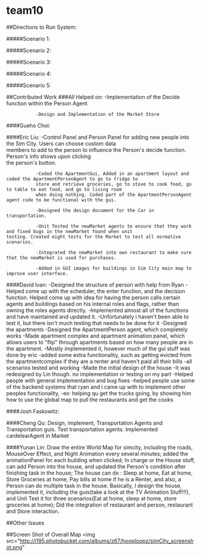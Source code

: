 team10
======


##Directions to Run System:

#####Scenario 1:

#####Scenario 2:

#####Scenario 3:

#####Scenario 4:

#####Scenario 5:

##Contributed Work
###All Helped on:
               -Implementation of the Decide function within the Person Agent
               
               -Design and Implementation of the Market Store
               
####Gueho Choi:

####Eric Liu: 
               -Control Panel and Person Panel for adding new people into the Sim City. Users can choose custom data                     
               members to add to the person to influence the Person's decide function. Person's info shows upon clicking                
               the person's button.
     
               -Coded the ApartmentGui. Added in an apartment layout and coded the ApartmentPersonAgent to go to fridge to                  
               store and retrieve groceries, go to stove to cook food, go to table to eat food, and go to living room                  
               when doing nothing. Coded part of the ApartmentPersonAgent agent code to be functional with the gui.
               
               -Designed the design document for the Car in transportation.
               
               -Unit Tested the newMarket agents to ensure that they work and fixed bugs in the newMarket found when unit                  testing. Created eight tests for the Market to test all normative scenarios.
               
               -Integrated the newMarket into own restaurant to make sure that the newMarket is used for purchases.
               
               -Added in GUI images for buildings in Sim City main map to improve user interface.

####David Ivan:
	-Designed the structure of person with help from Ryan
		-Helped come up with the scheduler, the enter function, and the decision function. Helped come up with idea
		 for having the person calls certain agents and buildings based on his internal roles and flags, rather than owning
		 the roles agents directly. 
		-Implemented almost all of the functions and have maintained and updated it. 
		-Unfortunately i haven't been able to test it, but there isn't much testing that needs to be done for it
	-Designed the apartments
		-Designed the ApartmentPerson agent, which completely works
		-Made apartment complex and apartment animation panel, which allows users to "flip" through apartments based on how
		 many people are in the apartment.
		-Mostly implemented it, however much of the gui stuff was done by eric
		-added some extra functionality, such as getting evicted from the apartmentcomplex if they are a renter and haven't
		 paid all their bills
		-all scenarios tested and working
	-Made the initial design of the house
		-It was redesigned by Lin though. no implementation or testing on my part
	-Helped people with general implementation and bug fixes
		-helped people use some of the backend systems that ryan and i came up with to implement other peoples functionality,
			-ex: helping qu get the trucks going, by showing him how to use the global map to pull the restaurants and get the cooks
	

####Josh Faskowitz:

####Cheng Qu: Design, implement, Transportation Agents and Transportation guis. Test transportation agents. Implemented cardelearAgent in Market

####Yunan Lin:  Draw the entire World Map for simcity, including the roads, MouseOver Effect, and Night Animation every 		several minutes; 
		added the animationPanel for each building when clicked; 
		In charge or the House stuff, can add Person into the house, and updated the Person's condition after 			finishing task in the house; 
		The house can do : Sleep at home, Eat at home, Store Groceries at home, Pay bills at home if he is a 			Renter, and also, a Person can do multiple task in the house. 
		Basically, I design the house, implemented it, including the guis(take a look at the TV Animation 			Stuff!!!), and Unit Test it for three scenarios(Eat at home, sleep at home, store groceries at home); 			Did the integration of restaurant and person, restaurant and Store interaction.
               
                 

##Other Issues

##Screen Shot of Overall Map
<img src="http://i195.photobucket.com/albums/z67/hooploopz/simCity_screenshot.png" </img>
